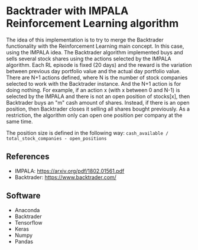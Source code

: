 # Backtrader with IMPALA Reinforcement Learning algorithm
The idea of this implementation is to try to merge the Backtrader functionality with the Reinforcement Learning main concept.  In this case, using the IMPALA idea. The Backtrader algorithm implemented buys and sells several stock shares using the actions selected by the IMPALA algorithm. Each RL episode is fixed (20 days) and the reward is the variation between previous day portfolio value and the actual day portfolio value. There are N+1 actions defined, where N is the number of stock companies selected to work with the Backtrader instance. And the N+1 action is for doing nothing. For example, if an action x (with x between 0 and N-1) is selected by the IMPALA and there is not an open position of stocks[x], then Backtrader buys an "m" cash amount of shares. Instead, if there is an open position, then Backtrader closes it selling all shares bought previously. As a restriction, the algorithm only can open one position per company at the same time.

The position size is defined in the following way: ``cash_available /  total_stock_companies - open_positions``

## References
- IMPALA: https://arxiv.org/pdf/1802.01561.pdf
- Backtrader: https://www.backtrader.com/

## Software

- Anaconda
- Backtrader
- Tensorflow
- Keras
- Numpy
- Pandas

